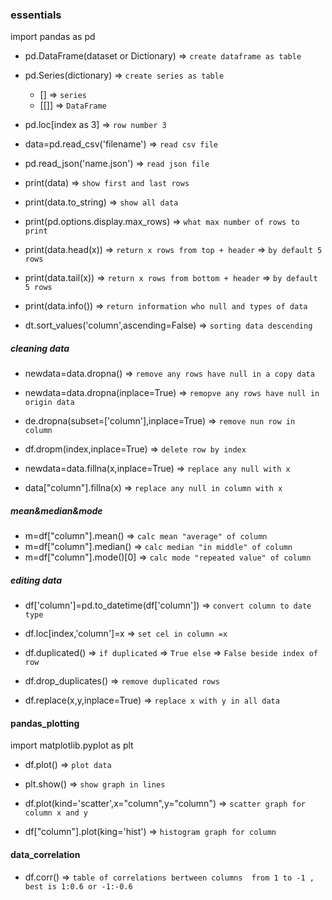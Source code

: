 ### essentials
import pandas as pd 

- pd.DataFrame(dataset or Dictionary) =>  `create dataframe as table`

- pd.Series(dictionary) => `create series as table`

  - [] => `series`
  - [[]] => `DataFrame` 

- pd.loc[index as 3]  => `row number 3`

- data=pd.read_csv('filename') => `read csv file`
- pd.read_json('name.json') =>  `read json file`

- print(data) => `show first and last rows`
- print(data.to_string) => `show all data`

- print(pd.options.display.max_rows) => `what max number of rows to print`

- print(data.head(x)) =>  `return x rows from top + header`  =>   `by default 5 rows`
- print(data.tail(x)) =>  `return x rows from bottom + header`  =>  `by default 5 rows`

- print(data.info())  =>  `return information who null and types of data`

- dt.sort_values('column',ascending=False)  =>  `sorting data descending`
##### cleaning data

- newdata=data.dropna()  =>  `remove any rows have null in a copy data`
- newdata=data.dropna(inplace=True)  =>  `remopve any rows have null in origin data`
- de.dropna(subset=['column'],inplace=True)   =>  `remove nun row in column`
- df.dropm(index,inplace=True)   =>  `delete row by index`

- newdata=data.fillna(x,inplace=True)  =>  `replace any null with x`
- data["column"].fillna(x)  =>  `replace any null in column with x`

##### mean&median&mode
- m=df["column"].mean()  =>  `calc mean "average" of column`
- m=df["column"].median()  =>  `calc median "in middle" of column`
- m=df["column"].mode()[0]  =>  `calc mode "repeated value" of column`

##### editing data
- df['column']=pd.to_datetime(df['column'])   =>  `convert column to date type`

- df.loc[index,'column']=x   =>  `set cel in column =x`

- df.duplicated()   =>  `if duplicated` => `True else` => `False beside index of row`
- df.drop_duplicates()   =>  `remove duplicated rows`

- df.replace(x,y,inplace=True)   =>  `replace x with y in all data`

#### pandas_plotting
import matplotlib.pyplot as plt

- df.plot()   =>  `plot data`
- plt.show()   =>   `show graph in lines`

- df.plot(kind='scatter',x="column",y="column")   =>   `scatter graph for column x and y`
- df["column"].plot(king='hist')   =>  `histogram graph for column`

#### data_correlation

- df.corr()   =>  `table of correlations bertween columns  from 1 to -1 , best is 1:0.6 or -1:-0.6`
